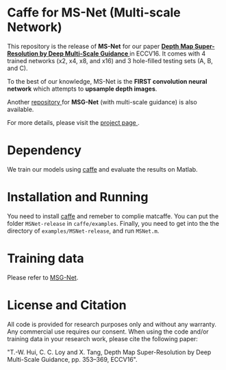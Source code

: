 # Caffe for MS-Net (Multi-scale Network)
This repository is the release of <strong>MS-Net</strong> for our paper <a href="http://personal.ie.cuhk.edu.hk/~ccloy/files/eccv_2016_depth.pdf"><strong>Depth Map Super-Resolution by Deep Multi-Scale Guidance </strong></a> in ECCV16. It comes with 4 trained networks (x2, x4, x8, and x16) and 3 hole-filled testing sets (A, B, and C).

To the best of our knowledge, MS-Net is the <strong>FIRST convolution neural network</strong> which attempts to <strong> upsample depth images</strong>.

Another <a href="https://github.com/twhui/MSG-Net">repository </a> for <strong>MSG-Net</strong> (with multi-scale guidance) is also available.

For more details, please visit the <a href="http://mmlab.ie.cuhk.edu.hk/projects/guidance_SR_depth.html">project page </a>.

# Dependency
We train our models using <a href="https://github.com/BVLC/caffe">caffe</a> and evaluate the results on Matlab.

# Installation and Running
You need to install <a href="https://github.com/BVLC/caffe">caffe</a> and remeber to complie matcaffe. You can put the folder <code>MSNet-release</code> in <code>caffe/examples</code>. Finally, you need to get into the the directory of <code>examples/MSNet-release</code>, and run <code>MSNet.m</code>. </li>

# Training data
Please refer to <a href="https://github.com/twhui/MSG-Net">MSG-Net</a>.

# License and Citation
All code is provided for research purposes only and without any warranty. Any commercial use requires our consent. When using the code and/or training data in your research work, please cite the following paper:

"T.-W. Hui, C. C. Loy and X. Tang, Depth Map Super-Resolution by Deep Multi-Scale Guidance, pp. 353–369, ECCV16".
